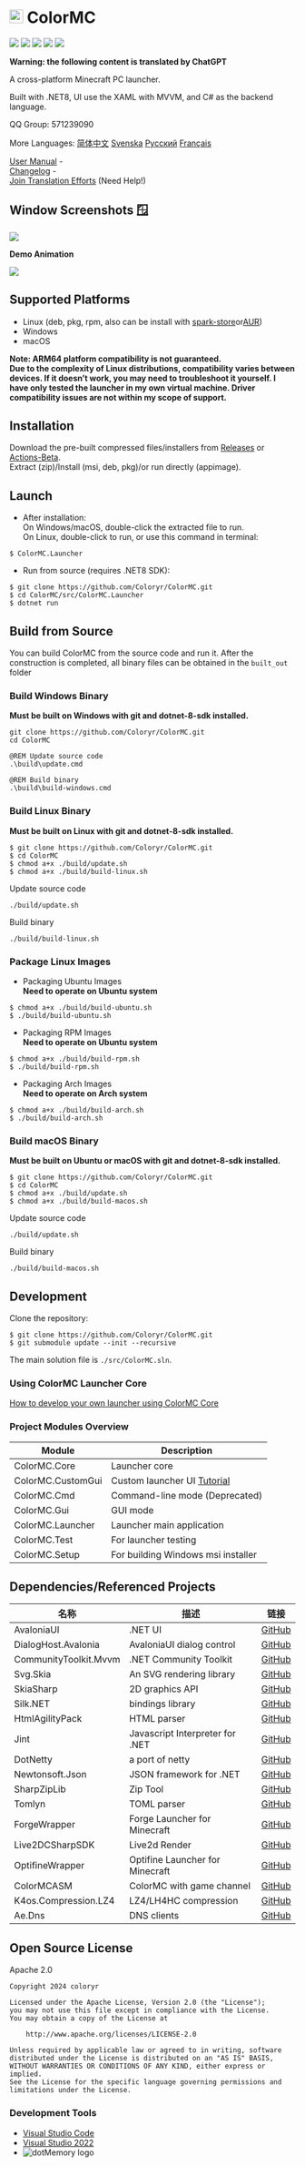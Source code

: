 # <img src="docs/images/icon.png" alt="icon" width="24" height="24"> ColorMC
![](https://img.shields.io/badge/license-Apache2.0-green)
![](https://img.shields.io/github/repo-size/Coloryr/ColorMC)
![](https://img.shields.io/github/stars/Coloryr/ColorMC)
![](https://img.shields.io/github/contributors/Coloryr/ColorMC)
![](https://img.shields.io/github/commit-activity/y/Coloryr/ColorMC)

**Warning: the following content is translated by ChatGPT**

A cross-platform Minecraft PC launcher.

Built with .NET8, UI use the XAML with MVVM, and C# as the backend language.

QQ Group: 571239090

More Languages: 
[简体中文](README_EN.md)
[Svenska](README_SW.md)
[Русский](README_RU.md)
[Français](README_FR.md)

[User Manual](https://github.com/Coloryr/ColorMC_Pic/blob/master/guide/Main.md) -  
[Changelog](log.md) -  
[Join Translation Efforts](https://crowdin.com/project/colormc) (Need Help!)

## Window Screenshots 🪟
![](/docs/images/run.png)

**Demo Animation**

![](/docs/images/GIF.gif)

## Supported Platforms
- Linux (deb, pkg, rpm, also can be install with [spark-store](https://www.spark-app.store/)or[AUR](https://aur.archlinux.org/))
- Windows
- macOS

**Note: ARM64 platform compatibility is not guaranteed.  
Due to the complexity of Linux distributions, compatibility varies between devices. If it doesn’t work, you may need to troubleshoot it yourself. I have only tested the launcher in my own virtual machine. Driver compatibility issues are not within my scope of support.**

## Installation
Download the pre-built compressed files/installers from [Releases](https://github.com/Coloryr/ColorMC/releases) or [Actions-Beta](https://github.com/Coloryr/ColorMC/actions).  
Extract (zip)/Install (msi, deb, pkg)/or run directly (appimage).

## Launch

- After installation:  
  On Windows/macOS, double-click the extracted file to run.  
  On Linux, double-click to run, or use this command in terminal:
```
$ ColorMC.Launcher
```

- Run from source (requires .NET8 SDK):
```
$ git clone https://github.com/Coloryr/ColorMC.git
$ cd ColorMC/src/ColorMC.Launcher
$ dotnet run
```

## Build from Source

You can build ColorMC from the source code and run it.
After the construction is completed, all binary files can be obtained in the `built_out` folder

### Build Windows Binary
**Must be built on Windows with git and dotnet-8-sdk installed.**

```
git clone https://github.com/Coloryr/ColorMC.git
cd ColorMC

@REM Update source code
.\build\update.cmd

@REM Build binary
.\build\build-windows.cmd
```

### Build Linux Binary
**Must be built on Linux with git and dotnet-8-sdk installed.**
```
$ git clone https://github.com/Coloryr/ColorMC.git
$ cd ColorMC
$ chmod a+x ./build/update.sh
$ chmod a+x ./build/build-linux.sh
```
Update source code
```
./build/update.sh
```
Build binary
```
./build/build-linux.sh
```

### Package Linux Images

- Packaging Ubuntu Images  
**Need to operate on Ubuntu system**
```
$ chmod a+x ./build/build-ubuntu.sh
$ ./build/build-ubuntu.sh
```
- Packaging RPM Images  
**Need to operate on Ubuntu system**
```
$ chmod a+x ./build/build-rpm.sh
$ ./build/build-rpm.sh
```
- Packaging Arch Images  
**Need to operate on Arch system**
```
$ chmod a+x ./build/build-arch.sh
$ ./build/build-arch.sh
```

### Build macOS Binary
**Must be built on Ubuntu or macOS with git and dotnet-8-sdk installed.**
```
$ git clone https://github.com/Coloryr/ColorMC.git
$ cd ColorMC
$ chmod a+x ./build/update.sh
$ chmod a+x ./build/build-macos.sh
```
Update source code
```
./build/update.sh
```
Build binary
```
./build/build-macos.sh
```

## Development

Clone the repository:
```
$ git clone https://github.com/Coloryr/ColorMC.git
$ git submodule update --init --recursive
```

The main solution file is `./src/ColorMC.sln`.

### Using ColorMC Launcher Core

[How to develop your own launcher using ColorMC Core](Core.md)

### Project Modules Overview
| Module            | Description                                 |
|-------------------|---------------------------------------------|
| ColorMC.Core      | Launcher core                               |
| ColorMC.CustomGui | Custom launcher UI [Tutorial](CustomGui.md) |
| ColorMC.Cmd       | Command-line mode (Deprecated)              |
| ColorMC.Gui       | GUI mode                                    |
| ColorMC.Launcher  | Launcher main application                   |
| ColorMC.Test      | For launcher testing                        |
| ColorMC.Setup     | For building Windows msi installer          |

## Dependencies/Referenced Projects
| 名称                    | 描述              | 链接                                                             |
|-----------------------|-----------------|----------------------------------------------------------------|
| AvaloniaUI            | .NET UI          | [GitHub](https://github.com/AvaloniaUI/Avalonia)               |
| DialogHost.Avalonia   | AvaloniaUI dialog control             | [GitHub](https://github.com/AvaloniaUtils/DialogHost.Avalonia) |
| CommunityToolkit.Mvvm | .NET Community Toolkit          | [GitHub](https://github.com/CommunityToolkit/dotnet)           |
| Svg.Skia              | An SVG rendering library         | [GitHub](https://github.com/wieslawsoltes/Svg.Skia)            |
| SkiaSharp             | 2D graphics API         | [GitHub](https://github.com/mono/SkiaSharp)                    |
| Silk.NET              | bindings library        | [GitHub](https://github.com/dotnet/Silk.NET)                   |              |
| HtmlAgilityPack       | HTML parser         | [GitHub](https://github.com/zzzprojects/html-agility-pack)                           |
| Jint                  | Javascript Interpreter for .NET         | [GitHub](https://github.com/sebastienros/jint)                 |
| DotNetty              | a port of netty          | [GitHub](https://github.com/Azure/DotNetty)                    |
| Newtonsoft.Json       | JSON framework for .NET         | [GitHub](https://github.com/JamesNK/Newtonsoft.Json)                          |
| SharpZipLib           | Zip Tool           | [GitHub](https://github.com/icsharpcode/SharpZipLib)           |
| Tomlyn                | TOML parser         | [GitHub](https://github.com/xoofx/Tomlyn)                      |
| ForgeWrapper          | Forge Launcher for Minecraft       | [GitHub](https://github.com/Coloryr/ForgeWrapper)              |
| Live2DCSharpSDK       | Live2d Render      | [GitHub](https://github.com/coloryr/Live2DCSharpSDK)           |
| OptifineWrapper       | Optifine Launcher for Minecraft     | [GitHub](https://github.com/coloryr/OptifineWrapper)           |
| ColorMCASM            | ColorMC with game channel | [GitHub](https://github.com/Coloryr/ColorMCASM)                |
| K4os.Compression.LZ4  | LZ4/LH4HC compression           | [GitHub](https://github.com/MiloszKrajewski/K4os.Compression.LZ4)  |
| Ae.Dns                | DNS clients           | [GitHub](https://github.com/alanedwardes/Ae.Dns)  |

## Open Source License
Apache 2.0  

```
Copyright 2024 coloryr

Licensed under the Apache License, Version 2.0 (the "License");
you may not use this file except in compliance with the License.
You may obtain a copy of the License at

    http://www.apache.org/licenses/LICENSE-2.0

Unless required by applicable law or agreed to in writing, software
distributed under the License is distributed on an "AS IS" BASIS,
WITHOUT WARRANTIES OR CONDITIONS OF ANY KIND, either express or implied.
See the License for the specific language governing permissions and
limitations under the License.
```

### Development Tools
- [Visual Studio Code](https://code.visualstudio.com/)  
- [Visual Studio 2022](https://visualstudio.microsoft.com/)  
- ![dotMemory logo](https://resources.jetbrains.com/storage/products/company/brand/logos/dotMemory_icon.svg)